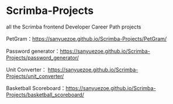# Scrimba-Projects
all the Scrimba frontend Developer Career Path projects


PetGram：https://sanyuezoe.github.io/Scrimba-Projects/PetGram/

Password generator：https://sanyuezoe.github.io/Scrimba-Projects/password_generator/

Unit Converter： https://sanyuezoe.github.io/Scrimba-Projects/unit_converter/

Basketball Scoreboard：https://sanyuezoe.github.io/Scrimba-Projects/basketball_scoreboard/


